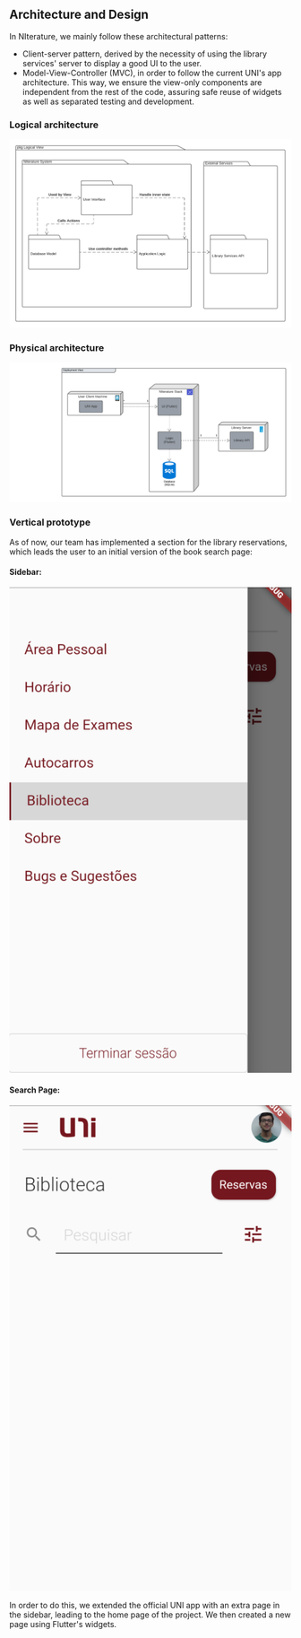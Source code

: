 
## Architecture and Design

In NIterature, we mainly follow these architectural patterns:
- Client-server pattern, derived by the necessity of using the library services' server to display a good UI to the user.
- Model-View-Controller (MVC), in order to follow the current UNI's app architecture. This way, we ensure the view-only components are independent from the rest of the code, assuring safe reuse of widgets as well as separated testing and development. 

### Logical architecture

![LogicalView](../images/logicalArch.png)

### Physical architecture

![DeploymentView](../images/deploymentView.png)


### Vertical prototype

As of now, our team has implemented a section for the library reservations, which leads the user to an initial version of the book search page:

#### Sidebar:
![LibrarySidebar](../images/library_sidebar.png)

#### Search Page:
![SearchPage](../images/library_home.png)

In order to do this, we extended the official UNI app with an extra page in the sidebar, leading to the home page of the project. We then created a new page using Flutter's widgets.
